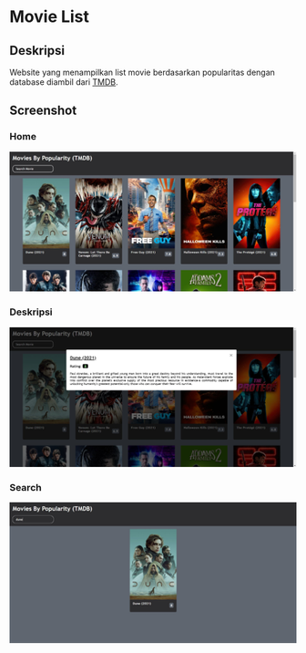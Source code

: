 # Movie List

## Deskripsi

Website yang menampilkan list movie berdasarkan popularitas dengan database diambil dari [TMDB](https://www.themoviedb.org/).

## Screenshot
### Home
![Home](./screenshots/home.jpg)
### Deskripsi
![Deskripsi](./screenshots/desc.jpg)
### Search
![Search](./screenshots/search.jpg)